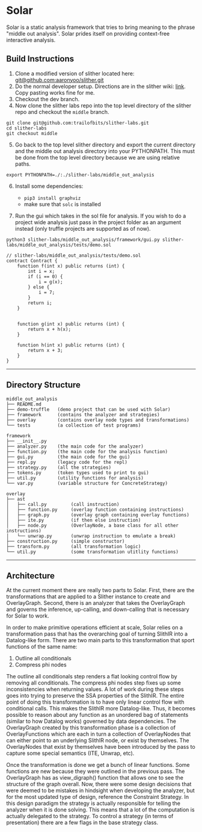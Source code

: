 # Solar

Solar is a static analysis framework that tries to bring meaning to the phrase "middle out analysis". Solar prides itself on providing context-free interactive analysis.

## Build Instructions

1. Clone a modified version of slither located here: [git@github.com:aaronyoo/slither.git](git@github.com:aaronyoo/slither.git)
2. Do the normal developer setup. Directions are in the slither wiki: [link](https://github.com/crytic/slither/wiki/Developer-installation). Copy pasting works fine for me.
3. Checkout the dev branch.
4. Now clone the slither labs repo into the top level directory of the slither repo and checkout the `middle` branch.

```
git clone git@github.com:trailofbits/slither-labs.git
cd slither-labs
git checkout middle
```

5. Go back to the top level slither directory and export the current directory and the middle out analysis directory into your PYTHONPATH. This must be done from the top level directory because we are using relative paths.
```
export PYTHONPATH=./:./slither-labs/middle_out_analysis
```

6. Install some dependencies:
    - `pip3 install graphviz`
    - make sure that `solc` is installed

7. Run the gui which takes in the sol file for analysis. If you wish to do a project wide analysis just pass in the project folder as an argument instead (only truffle projects are supported as of now).

```
python3 slither-labs/middle_out_analysis/framework/gui.py slither-labs/middle_out_analysis/tests/demo.sol
```

```
// slither-labs/middle_out_analysis/tests/demo.sol
contract Contract {
    function f(int x) public returns (int) {
        int i = x;
        if (i == 0) {
            i = g(x);
        } else {
            i = 7;
        }
        return i;
    }


    function g(int x) public returns (int) {
        return x + h(x);
    }

    function h(int x) public returns (int) {
        return x + 3;
    }
}
```

---

## Directory Structure

```
middle_out_analysis
├── README.md
├── demo-truffle   (demo project that can be used with Solar)
├── framework      (contains the analyzer and strategies)
├── overlay        (contains overlay node types and transformations)
└── tests          (a collection of test programs)
```

```
framework
├── __init__.py
├── analyzer.py    (the main code for the analyzer)
├── function.py    (the main code for the analysis function)
├── gui.py         (the main code for the gui)
├── repl.py        (legacy code for the repl)
├── strategy.py    (all the strategies)
├── tokens.py      (token types used to print to gui)
├── util.py        (utility functions for analysis)
└── var.py         (variable structure for ConcreteStrategy)
```

```
overlay
├── ast
│   ├── call.py         (call instruction)
│   ├── function.py     (overlay function containing instructions)
│   ├── graph.py        (overlay graph containing overlay functions)
│   ├── ite.py          (if then else instruction)
│   ├── node.py         (OverlayNode, a base class for all other instructions)
│   └── unwrap.py       (unwrap instruction to emulate a break)
├── construction.py     (simple constructor)
├── transform.py        (all transformation logic)
└── util.py             (some transformation utitlity functions)
```

---

## Architecture

At the current moment there are really two parts to Solar. First, there are the transformations that are applied to a Slither instance to create and OverlayGraph. Second, there is an analyzer that takes the OverlayGraph and governs the inference, up-calling, and down-calling that is necessary for Solar to work.

In order to make primitive operations efficient at scale, Solar relies on a transformation pass that has the overarching goal of turning SlithIR into a Datalog-like form. There are two main parts to this transformation that sport functions of the same name:

1. Outline all conditionals
2. Compress phi nodes

The outline all conditionals step renders a flat looking control flow by removing all conditionals. The compress phi nodes step fixes up some inconsistencies when returning values. A lot of work during these steps goes into trying to preserve the SSA properties of the SlithIR. The entire point of doing this transformation is to have only linear control flow with conditional calls. This makes the SlithIR more Datalog-like. Thus, it becomes possible to reason about any function as an unordered bag of statements (similar to how Datalog works) governed by data dependencies. The OverlayGraph created by this transformation phase is a collection of OverlayFunctions which are each in turn a collection of OverlayNodes that can either point to an underlying SlithIR node, or exist by themselves. The OverlayNodes that exist by themselves have been introduced by the pass to capture some special semantics (ITE, Unwrap, etc).

Once the transformation is done we get a bunch of linear functions. Some functions are new because they were outlined in the previous pass. The OverlayGraph has as view_digraph() function that allows one to see the structure of the graph overall. Now, there were some design decisions that were deemed to be mistakes in hindsight when developing the analyzer, but for the most updated type of design, reference the Constraint Strategy. In this design paradigm the strategy is actually responsible for telling the analyzer when it is done solving. This means that a lot of the computation is actually delegated to the strategy. To control a strategy (in terms of presentation) there are a few flags in the base strategy class.
